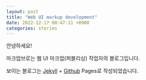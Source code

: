 ```yaml
---
layout: post
title: "Web UI markup development"
date: 2022-12-17 00:47:11 +0900
categories: stories
---
```


안녕하세요!

마크업브로는 웹 UI 마크업(퍼블리싱) 작업자의 블로그입니다.

<!-- {% highlight ruby %}
def print_hi(name)
puts "Hi, #{name}"
end
print_hi('Tom')
#=> prints 'Hi, Tom' to STDOUT.
{% endhighlight %} -->

보이는 블로그는 [Jekyll][jekyll-docs] + [Github][github-pages] Pages로 작성되었습니다.

[jekyll-docs]: https://jekyllrb.com/docs/home
[jekyll-gh]: https://github.com/jekyll/jekyll
[jekyll-talk]: https://talk.jekyllrb.com/
[github-pages]: https://talk.jekyllrb.com/
